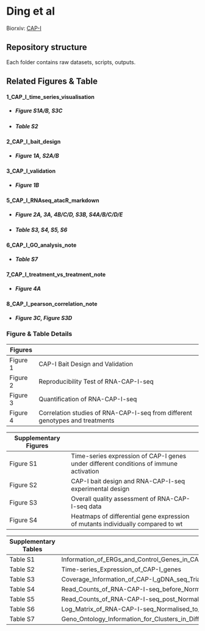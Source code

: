 # Ding et al

Biorxiv: [CAP-I](https://www.biorxiv.org/content/10.1101/775973v1)

## Repository structure
Each folder contains raw datasets, scripts, outputs.

## Related Figures & Table
#### 1_CAP_I_time_series_visualisation
* ##### Figure S1A/B, S3C
* ##### Table S2

#### 2_CAP_I_bait_design
* ##### Figure 1A, S2A/B

#### 3_CAP_I_validation
* ##### Figure 1B

#### 5_CAP_I_RNAseq_atacR_markdown
* ##### Figure 2A, 3A, 4B/C/D, S3B, S4A/B/C/D/E
* ##### Table S3, S4, S5, S6

#### 6_CAP_I_GO_analysis_note
* ##### Table S7

#### 7_CAP_I_treatment_vs_treatment_note
* ##### Figure 4A

#### 8_CAP_I_pearson_correlation_note
* ##### Figure 3C, Figure S3D

### Figure & Table Details

|Figures||
|-|-|
|Figure 1|CAP-I Bait Design and Validation|
|Figure 2|Reproducibility Test of RNA-CAP-I-seq|
|Figure 3|Quantification of RNA-CAP-I-seq|
|Figure 4|Correlation studies of RNA-CAP-I-seq from different genotypes and treatments|

|Supplementary Figures||
|-|-|
|Figure S1|Time-series expression of CAP-I genes under different conditions of immune activation|
|Figure S2|CAP-I bait design and RNA-CAP-I-seq experimental design|
|Figure S3|Overall quality assessment of RNA-CAP-I-seq data|
|Figure S4|Heatmaps of differential gene expression of mutants individually compared to wt|

|Supplementary Tables||
|-|-|
|Table S1|Information_of_ERGs_and_Control_Genes_in_CAP-I|
|Table S2|Time-series_Expression_of_CAP-I_genes|
|Table S3|Coverage_Information_of_CAP-I_gDNA_seq_Trial|
|Table S4|Read_Counts_of_RNA-CAP-I-seq_before_Normalisation|
|Table S5|Read_Counts_of_RNA-CAP-I-seq_post_Normalisation|
|Table S6|Log_Matrix_of_RNA-CAP-I-seq_Normalised_to_wt_un|
|Table S7|Geno_Ontology_Information_for_Clusters_in_Differential_Gene_Expression_Heatmap|
